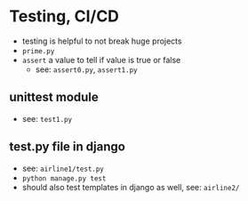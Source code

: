 # Testing, CI/CD
- testing is helpful to not break huge projects
- `prime.py`
- `assert` a value to tell if value is true or false
  - see: `assert0.py`, `assert1.py`
  
## unittest module
- see: `test1.py`

## test.py file in django
- see: `airline1/test.py`
- `python manage.py test`
- should also test templates in django as well, see: `airline2/`